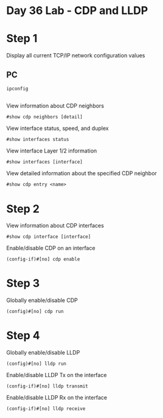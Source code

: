 # Day 36 Lab - CDP and LLDP

# Step 1

Display all current TCP/IP network configuration values

## PC

```
ipconfig
```

##

View information about CDP neighbors

```
#show cdp neighbors [detail]
```

View interface status, speed, and duplex

```
#show interfaces status
```

View interface Layer 1/2 information

```
#show interfaces [interface]
```

View detailed information about the specified CDP neighbor

```
#show cdp entry <name>
```

# Step 2

View information about CDP interfaces

```
#show cdp interface [interface]
```

Enable/disable CDP on an interface

```
(config-if)#[no] cdp enable
```

# Step 3

Globally enable/disable CDP

```
(config)#[no] cdp run
```

# Step 4

Globally enable/disable LLDP

```
(config)#[no] lldp run
```

Enable/disable LLDP Tx on the interface

```
(config-if)#[no] lldp transmit
```

Enable/disable LLDP Rx on the interface

```
(config-if)#[no] lldp receive
```
